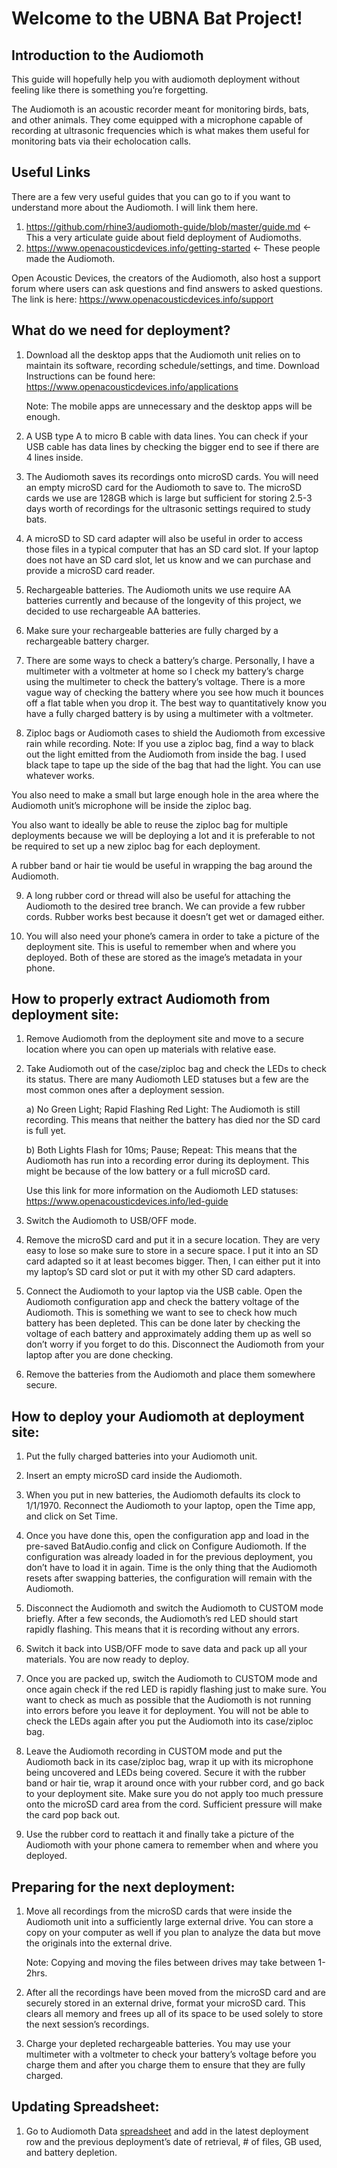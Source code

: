 # Welcome to the UBNA Bat Project!

## Introduction to the Audiomoth

This guide will hopefully help you with audiomoth deployment without feeling like there is something you’re forgetting.

The Audiomoth is an acoustic recorder meant for monitoring birds, bats, and other animals. They come equipped with a microphone capable of recording at ultrasonic frequencies which is what makes them useful for monitoring bats via their echolocation calls.

## Useful Links

There are a few very useful guides that you can go to if you want to understand more about the Audiomoth. I will link them here.
1) https://github.com/rhine3/audiomoth-guide/blob/master/guide.md <- This a very articulate guide about field deployment of Audiomoths.
2) https://www.openacousticdevices.info/getting-started <- These people made the Audiomoth.

Open Acoustic Devices, the creators of the Audiomoth, also host a support forum where users can ask questions and find answers to asked questions. 
	The link is here: https://www.openacousticdevices.info/support

## What do we need for deployment?

1) Download all the desktop apps that the Audiomoth unit relies on to maintain its software, recording schedule/settings, and time.
	Download Instructions can be found here: https://www.openacousticdevices.info/applications

	Note: The mobile apps are unnecessary and the desktop apps will be enough.

2) A USB type A to micro B cable with data lines. You can check if your USB cable has data lines by checking the bigger end to see if there are 4 lines inside.

3) The Audiomoth saves its recordings onto microSD cards. You will need an empty microSD card for the Audiomoth to save to. The microSD cards we use are 128GB which is large but sufficient for storing 2.5-3 days worth of recordings for the ultrasonic settings required to study bats. 

4) A microSD to SD card adapter will also be useful in order to access those files in a typical computer that has an SD card slot. If your laptop does not have an SD card slot, let us know and we can purchase and provide a microSD card reader.

5) Rechargeable batteries. The Audiomoth units we use require AA batteries currently and because of the longevity of this project, we decided to use rechargeable AA batteries.

6) Make sure your rechargeable batteries are fully charged by a rechargeable battery charger.

7) There are some ways to check a battery’s charge. Personally, I have a multimeter with a voltmeter at home so I check my battery’s charge using the multimeter to check the battery’s voltage. There is a more vague way of checking the battery where you see how much it bounces off a flat table when you drop it. The best way to quantitatively know you have a fully charged battery is by using a multimeter with a voltmeter.

8) Ziploc bags or Audiomoth cases to shield the Audiomoth from excessive rain while recording.
Note: If you use a ziploc bag, find a way to black out the light emitted from the Audiomoth from inside the bag. I used black tape to tape up the side of the bag that had the light. You can use whatever works.

You also need to make a small but large enough hole in the area where the Audiomoth unit’s microphone will be inside the ziploc bag. 

You also want to ideally be able to reuse the ziploc bag for multiple deployments because we will be deploying a lot and it is preferable to not be required to set up a new ziploc bag for each deployment.

A rubber band or hair tie would be useful in wrapping the bag around the Audiomoth.

9) A long rubber cord or thread will also be useful for attaching the Audiomoth to the desired tree branch. We can provide a few rubber cords. Rubber works best because it doesn’t get wet or damaged either.

10) You will also need your phone’s camera in order to take a picture of the deployment site. This is useful to remember when and where you deployed. Both of these are stored as the image’s metadata in your phone.

## How to properly extract Audiomoth from deployment site:

1) Remove Audiomoth from the deployment site and move to a secure location where you can open up materials with relative ease.

2) Take Audiomoth out of the case/ziploc bag and check the LEDs to check its status. There are many Audiomoth LED statuses but a few are the most common ones after a deployment session.
	
	a) No Green Light; Rapid Flashing Red Light: The Audiomoth is still recording. This means that neither the battery has died nor the SD card is full yet.

	b) Both Lights Flash for 10ms; Pause; Repeat: This means that the Audiomoth has run into a recording error during its deployment. This might be because of the low battery or a full microSD card.
		
	Use this link for more information on the Audiomoth LED statuses:
https://www.openacousticdevices.info/led-guide

3) Switch the Audiomoth to USB/OFF mode.

4) Remove the microSD card and put it in a secure location. They are very easy to lose so make sure to store in a secure space. I put it into an SD card adapted so it at least becomes bigger. Then, I can either put it into my laptop’s SD card slot or put it with my other SD card adapters.

5) Connect the Audiomoth to your laptop via the USB cable. Open the Audiomoth configuration app and check the battery voltage of the Audiomoth. This is something we want to see to check how much battery has been depleted. This can be done later by checking the voltage of each battery and approximately adding them up as well so don’t worry if you forget to do this. Disconnect the Audiomoth from your laptop after you are done checking.

6) Remove the batteries from the Audiomoth and place them somewhere secure.

## How to deploy your Audiomoth at deployment site:

1) Put the fully charged batteries into your Audiomoth unit.

2) Insert an empty microSD card inside the Audiomoth.

3) When you put in new batteries, the Audiomoth defaults its clock to 1/1/1970. Reconnect the Audiomoth to your laptop, open the Time app, and click on Set Time.

4) Once you have done this, open the configuration app and load in the pre-saved BatAudio.config and click on Configure Audiomoth. If the configuration was already loaded in for the previous deployment, you don’t have to load it in again. Time is the only thing that the Audiomoth resets after swapping batteries, the configuration will remain with the Audiomoth.

5) Disconnect the Audiomoth and switch the Audiomoth to CUSTOM mode briefly. After a few seconds, the Audiomoth’s red LED should start rapidly flashing. This means that it is recording without any errors.

6) Switch it back into USB/OFF mode to save data and pack up all your materials. You are now ready to deploy.

7) Once you are packed up, switch the Audiomoth to CUSTOM mode and once again check if the red LED is rapidly flashing just to make sure. You want to check as much as possible that the Audiomoth is not running into errors before you leave it for deployment. You will not be able to check the LEDs again after you put the Audiomoth into its case/ziploc bag.
		
8) Leave the Audiomoth recording in CUSTOM mode and put the Audiomoth back in its case/ziploc bag, wrap it up with its microphone being uncovered and LEDs being covered. Secure it with the rubber band or hair tie, wrap it around once with your rubber cord, and go back to your deployment site. Make sure you do not apply too much pressure onto the microSD card area from the cord. Sufficient pressure will make the card pop back out.

9) Use the rubber cord to reattach it and finally take a picture of the Audiomoth with your phone camera to remember when and where you deployed.

## Preparing for the next deployment:

1) Move all recordings from the microSD cards that were inside the Audiomoth unit into a sufficiently large external drive. You can store a copy on your computer as well if you plan to analyze the data but move the originals into the external drive.

	Note: Copying and moving the files between drives may take between 1-2hrs.

2) After all the recordings have been moved from the microSD card and are securely stored in an external drive, format your microSD card. This clears all memory and frees up all of its space to be used solely to store the next session’s recordings.

3) Charge your depleted rechargeable batteries. You may use your multimeter with a voltmeter to check your battery’s voltage before you charge them and after you charge them to ensure that they are fully charged. 

## Updating Spreadsheet:

1) Go to Audiomoth Data [spreadsheet](https://docs.google.com/spreadsheets/d/1M2a_qx3xsJYWyM4Bi0UN3dYT7VXC3KalNdnd9nycW1U/edit?usp=sharing) and add in the latest deployment row and the previous deployment’s date of retrieval, # of files, GB used, and battery depletion.

